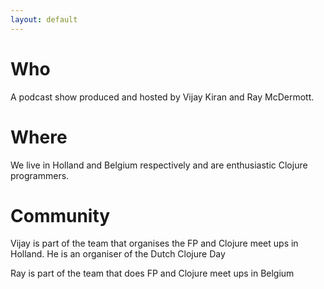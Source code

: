 ```yaml
---
layout: default
---
```


# Who
A podcast show produced and hosted by Vijay Kiran and Ray McDermott.

# Where
We live in Holland and Belgium respectively and are enthusiastic Clojure programmers.

# Community
Vijay is part of the team that organises the FP and Clojure meet ups in Holland. He is an organiser of the Dutch Clojure Day

Ray is part of the team that does FP and Clojure meet ups in Belgium
